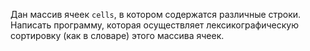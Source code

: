 Дан массив ячеек `cells`, в котором содержатся различные строки. Написать программу, которая осуществляет лексикографическую сортировку (как в словаре) этого массива ячеек. 